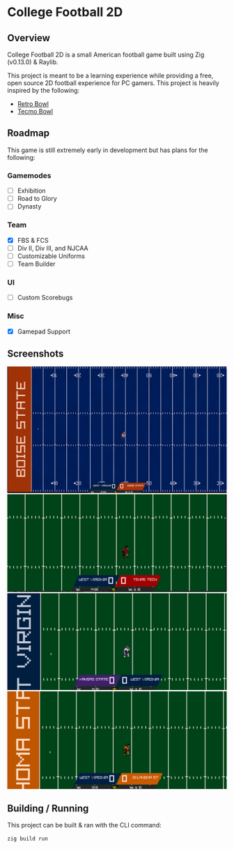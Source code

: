# College Football 2D

## Overview
College Football 2D is a small American football game built using Zig (v0.13.0) & Raylib.

This project is meant to be a learning experience while providing a free, open source 2D football experience for PC gamers. This project is heavily inspired by the following:
* [Retro Bowl](https://x.com/retro_bowl)
* [Tecmo Bowl](https://en.wikipedia.org/wiki/Tecmo_Bowl)

## Roadmap
This game is still extremely early in development but has plans for the following:

### Gamemodes
- [ ] Exhibition
- [ ] Road to Glory
- [ ] Dynasty

### Team
- [x] FBS & FCS
- [ ] Div II, Div III, and NJCAA
- [ ] Customizable Uniforms
- [ ] Team Builder

### UI
- [ ] Custom Scorebugs

### Misc
- [x] Gamepad Support

## Screenshots

![Boise State](images/boise_state.png)
![Home](images/home.png)
![Away](images/away.png)
![Oklahoma State](images/oklahoma_state.png)

## Building / Running
This project can be built & ran with the CLI command:
```
zig build run
```
